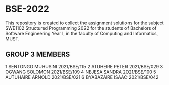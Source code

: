 # BSE-2022
This repository is created to collect the assignment solutions for the subject SWE1102 Structured Programming 2022
 for the students of Bachelors of Software Engineering  Year I, in the faculty of Computing and Informatics, MUST.
## GROUP 3 MEMBERS
1 SENTONGO MUHUSINI 2021/BSE/115
2 ATUHEIRE PETER  2021/BSE/029
3 OGWANG SOLOMON 2021/BSE/109
4 NEJESA SANDRA 2021/BSE/100
5 AUTUHAIRE ARNOLD 2021/BSE/021
6 BYABAZAIRE ISAAC 2021/BSE/042